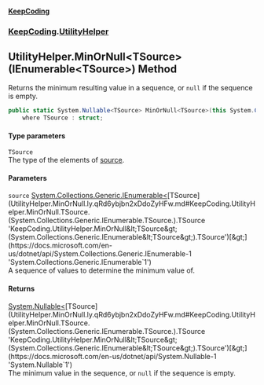 #### [KeepCoding](index.md 'index')
### [KeepCoding](KeepCoding.md 'KeepCoding').[UtilityHelper](UtilityHelper.md 'KeepCoding.UtilityHelper')
## UtilityHelper.MinOrNull&lt;TSource&gt;(IEnumerable&lt;TSource&gt;) Method
Returns the minimum resulting value in a sequence, or `null` if the sequence is empty.
```csharp
public static System.Nullable<TSource> MinOrNull<TSource>(this System.Collections.Generic.IEnumerable<TSource> source)
    where TSource : struct;
```
#### Type parameters
<a name='KeepCoding.UtilityHelper.MinOrNull.TSource.(System.Collections.Generic.IEnumerable.TSource.).TSource'></a>
`TSource`  
The type of the elements of [source](UtilityHelper.MinOrNull.ly.qRd6ybjbn2xDdoZyHFw.md#KeepCoding.UtilityHelper.MinOrNull.TSource.(System.Collections.Generic.IEnumerable.TSource.).source 'KeepCoding.UtilityHelper.MinOrNull&lt;TSource&gt;(System.Collections.Generic.IEnumerable&lt;TSource&gt;).source').
  
#### Parameters
<a name='KeepCoding.UtilityHelper.MinOrNull.TSource.(System.Collections.Generic.IEnumerable.TSource.).source'></a>
`source` [System.Collections.Generic.IEnumerable&lt;](https://docs.microsoft.com/en-us/dotnet/api/System.Collections.Generic.IEnumerable-1 'System.Collections.Generic.IEnumerable`1')[TSource](UtilityHelper.MinOrNull.ly.qRd6ybjbn2xDdoZyHFw.md#KeepCoding.UtilityHelper.MinOrNull.TSource.(System.Collections.Generic.IEnumerable.TSource.).TSource 'KeepCoding.UtilityHelper.MinOrNull&lt;TSource&gt;(System.Collections.Generic.IEnumerable&lt;TSource&gt;).TSource')[&gt;](https://docs.microsoft.com/en-us/dotnet/api/System.Collections.Generic.IEnumerable-1 'System.Collections.Generic.IEnumerable`1')  
A sequence of values to determine the minimum value of.
  
#### Returns
[System.Nullable&lt;](https://docs.microsoft.com/en-us/dotnet/api/System.Nullable-1 'System.Nullable`1')[TSource](UtilityHelper.MinOrNull.ly.qRd6ybjbn2xDdoZyHFw.md#KeepCoding.UtilityHelper.MinOrNull.TSource.(System.Collections.Generic.IEnumerable.TSource.).TSource 'KeepCoding.UtilityHelper.MinOrNull&lt;TSource&gt;(System.Collections.Generic.IEnumerable&lt;TSource&gt;).TSource')[&gt;](https://docs.microsoft.com/en-us/dotnet/api/System.Nullable-1 'System.Nullable`1')  
The minimum value in the sequence, or `null` if the sequence is empty.
